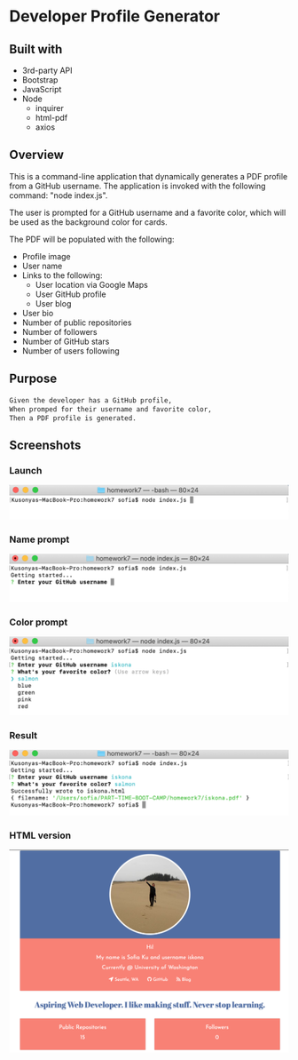 # Developer Profile Generator


## Built with

* 3rd-party API 
* Bootstrap
* JavaScript
* Node
    * inquirer
    * html-pdf
    * axios

## Overview

This is a command-line application that dynamically generates a PDF profile from a GitHub username. The application is invoked with the following command: "node index.js".

The user is prompted for a GitHub username and a favorite color, which will be used as the background color for cards.

The PDF will be populated with the following:

* Profile image
* User name
* Links to the following:
    * User location via Google Maps
    * User GitHub profile
    * User blog
* User bio
* Number of public repositories
* Number of followers
* Number of GitHub stars
* Number of users following

## Purpose
```
Given the developer has a GitHub profile,
When promped for their username and favorite color,
Then a PDF profile is generated.
```

## Screenshots
### Launch
<img alt="invoke" src="img/invoke.png" />

### Name prompt
<img alt="name-propmt" src="img/name_prompt.png" />

### Color prompt
<img alt="color-propmt" src="img/color_prompt.png" />

### Result
<img alt="result" src="img/result.png" />

### HTML version
<img alt="html" src="img/html_version.png" />